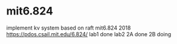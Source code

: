 # mit6.824
implement kv system based on raft
mit6.824 2018 https://pdos.csail.mit.edu/6.824/
lab1 done
lab2 
2A done
2B doing
